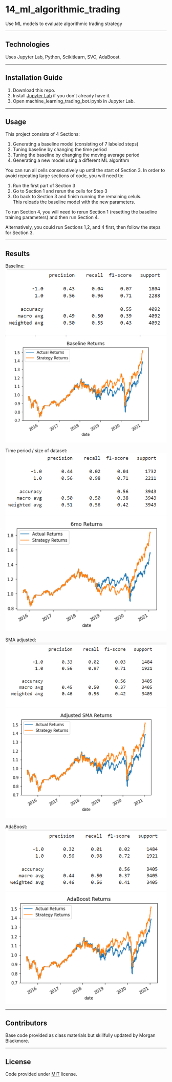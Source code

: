 # 14_ml_algorithmic_trading
Use ML models to evaluate algorithmic trading strategy

---

## Technologies  
Uses Jupyter Lab, Python, Scikitlearn, SVC, AdaBoost.  

---  

## Installation Guide  
1. Download this repo.  
2. Install [Jupyter Lab](https://jupyterlab.readthedocs.io/en/stable/getting_started/installation.html) if you don't already have it.  
3. Open machine_learning_trading_bot.ipynb in Jupyter Lab.  

---  

## Usage  
This project consists of 4 Sections:  
1. Generating a baseline model (consisting of 7 labeled steps)
2. Tuning baseline by changing the time period  
3. Tuning the baseline by changing the moving average period
4. Generating a new model using a different ML algorithm


You can run all cells consecutively up until the start of Section 3. In order to avoid repeating large sections of code, you will need to:  
1. Run the first part of Section 3  
2. Go to Section 1 and rerun the cells for Step 3  
3. Go back to Section 3 and finish running the remaining celuls.  
This reloads the baseline model with the new parameters.  
  
To run Section 4, you will need to rerun Section 1 (resetting the baseline training parameters) and then run Section 4.  
  
Alternatively, you could run Sections 1,2, and 4 first, then follow the steps for Section 3.
 
---  

## Results  
Baseline: 
![Baseline Report](/Starter_Code/Resources/baseline_report.png)
![Baseline Graph](/Starter_Code/Resources/baseline_returns.png)

Time period / size of dataset:  
![Time Adjusted Report](/Starter_Code/Resources/6mo_report.png)  
![Time Adjusted Graph](/Starter_Code/Resources/6mo_returns.png)  
  
SMA adjusted:  
![SMA Adjusted Report](/Starter_Code/Resources/adjusted_sma_report.png)  
![SMA Adjusted Graph](/Starter_Code/Resources/adjusted_sma_returns.png)  
  
AdaBoost:  
![AdaBoost Report](/Starter_Code/Resources/adaboost_report.png)  
![AdaBoost Graph](/Starter_Code/Resources/adaboost_returns.png)
  


---  

## Contributors  
Base code provided as class materials but skillfully updated by Morgan Blackmore.  

---  

## License  
Code provided under [MIT](https://mit-license.org/) license.

